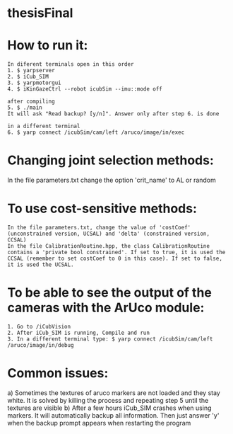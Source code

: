 # thesisFinal

# How to run it:
	In diferent terminals open in this order
	1. $ yarpserver
	2. $ iCub_SIM
	3. $ yarpmotorgui
	4. $ iKinGazeCtrl --robot icubSim --imu::mode off

	after compiling
	5. $ ./main
	It will ask "Read backup? [y/n]". Answer only after step 6. is done
	
	in a different terminal
	6. $ yarp connect /icubSim/cam/left /aruco/image/in/exec

# Changing joint selection methods:
In the file parameters.txt change the option 'crit_name' to AL or random

# To use cost-sensitive methods:
	In the file parameters.txt, change the value of 'costCoef' (unconstrained version, UCSAL) and 'delta' (constrained version, CCSAL)
	In the file CalibrationRoutine.hpp, the class CalibrationRoutine contains a 'private bool constrained'. If set to true, it is used the CCSAL (remember to set costCoef to 0 in this case). If set to false, it is used the UCSAL. 

# To be able to see the output of the cameras with the ArUco module:
	1. Go to /iCubVision
	2. After iCub_SIM is running, Compile and run
	3. In a different terminal type: $ yarp connect /icubSim/cam/left /aruco/image/in/debug

# Common issues:
a) Sometimes the textures of aruco markers are not loaded and they stay white. It is solved by killing the process and repeating step 5 until the textures are visible
b) After a few hours iCub_SIM crashes when using markers. It will automatically backup all information. Then just answer 'y' when the backup prompt appears when restarting the program

